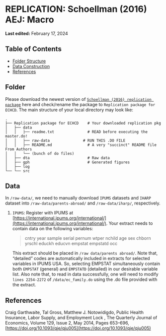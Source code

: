 # REPLICATION: Schoellman (2016) AEJ: Macro
**Last edited:** February 17, 2024

## Table of Contents

- [Folder Structure](#Folder)
- [Data Construction](#Data)
- [References](#References)
  

## Folder 

Please download the newest version of [`Schoellman (2016) replication package`](https://www.openicpsr.org/openicpsr/project/114117/version/V2/view) here and check/rename the package to `Replication package for ECHCD`. The main structure of your local directory may look like:

    . 
    ├── Replication package for ECHCD    # Your downloaded replication pkg 
    │   ├── data
    │   │   ├── readme.txt               # READ before executing the master.do!
    │   │   ├── raw-data               # RUN THIS .DO FILE
    │   │   ├── README.md                # A very "succinct" README file From Authors
    │   │   └── (bunch of do files)
    │   ├── dta                          # Raw data
    │   ├── gph                          # Generated figures
    │   ├── log  
    └── └── src  

## Data 

In `/raw-data/`, we need to manually download `IPUMS` datasets and `IHARP` dataset into `/raw-data/parents-abroad/` and `/raw-data/iharp/`, respectively.

1. `IPUMS`: Register with IPUMS at [https://international.ipums.org/international/](https://international.ipums.org/international/). Your extract needs to contain data on the following variables:
   > cntry year sample serial pernum wtper nchild age sex chborn yrschl educkh educvn empstat empstatd occ
   
   This extract should be placed in `/raw data/parents abroad/`. Note that, “detailed” codes are automatically included in extracts for selected variables in IPUMS USA. So, selecting EMPSTAT simultaneously contain both `EMPSTAT` (general) and `EMPSTATD` (detailed) in our desirable variable list. Also note that, to read in data successfully, one will need to modify `lines 2254-2272` of `/data/ec_family.do` using the .do file provided with the extract.

## References

Craig Garthwaite, Tal Gross, Matthew J. Notowidigdo, Public Health Insurance, Labor Supply, and Employment Lock , The Quarterly Journal of Economics, Volume 129, Issue 2, May 2014, Pages 653–696, [https://doi.org/10.1093/qje/qju005](https://doi.org/10.1093/qje/qju005)
